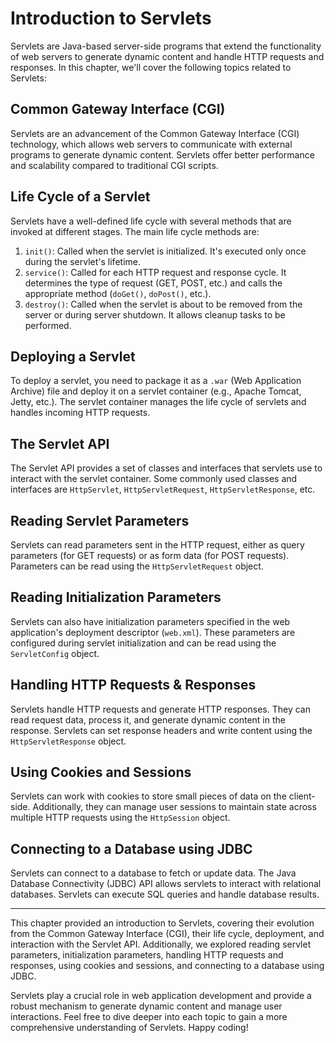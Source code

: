 # Introduction to Servlets

Servlets are Java-based server-side programs that extend the functionality of web servers to generate dynamic content and handle HTTP requests and responses. In this chapter, we'll cover the following topics related to Servlets:

## Common Gateway Interface (CGI)

Servlets are an advancement of the Common Gateway Interface (CGI) technology, which allows web servers to communicate with external programs to generate dynamic content. Servlets offer better performance and scalability compared to traditional CGI scripts.

## Life Cycle of a Servlet

Servlets have a well-defined life cycle with several methods that are invoked at different stages. The main life cycle methods are:

1. `init()`: Called when the servlet is initialized. It's executed only once during the servlet's lifetime.
2. `service()`: Called for each HTTP request and response cycle. It determines the type of request (GET, POST, etc.) and calls the appropriate method (`doGet()`, `doPost()`, etc.).
3. `destroy()`: Called when the servlet is about to be removed from the server or during server shutdown. It allows cleanup tasks to be performed.

## Deploying a Servlet

To deploy a servlet, you need to package it as a `.war` (Web Application Archive) file and deploy it on a servlet container (e.g., Apache Tomcat, Jetty, etc.). The servlet container manages the life cycle of servlets and handles incoming HTTP requests.

## The Servlet API

The Servlet API provides a set of classes and interfaces that servlets use to interact with the servlet container. Some commonly used classes and interfaces are `HttpServlet`, `HttpServletRequest`, `HttpServletResponse`, etc.

## Reading Servlet Parameters

Servlets can read parameters sent in the HTTP request, either as query parameters (for GET requests) or as form data (for POST requests). Parameters can be read using the `HttpServletRequest` object.

## Reading Initialization Parameters

Servlets can also have initialization parameters specified in the web application's deployment descriptor (`web.xml`). These parameters are configured during servlet initialization and can be read using the `ServletConfig` object.

## Handling HTTP Requests & Responses

Servlets handle HTTP requests and generate HTTP responses. They can read request data, process it, and generate dynamic content in the response. Servlets can set response headers and write content using the `HttpServletResponse` object.

## Using Cookies and Sessions

Servlets can work with cookies to store small pieces of data on the client-side. Additionally, they can manage user sessions to maintain state across multiple HTTP requests using the `HttpSession` object.

## Connecting to a Database using JDBC

Servlets can connect to a database to fetch or update data. The Java Database Connectivity (JDBC) API allows servlets to interact with relational databases. Servlets can execute SQL queries and handle database results.

---

This chapter provided an introduction to Servlets, covering their evolution from the Common Gateway Interface (CGI), their life cycle, deployment, and interaction with the Servlet API. Additionally, we explored reading servlet parameters, initialization parameters, handling HTTP requests and responses, using cookies and sessions, and connecting to a database using JDBC.

Servlets play a crucial role in web application development and provide a robust mechanism to generate dynamic content and manage user interactions. Feel free to dive deeper into each topic to gain a more comprehensive understanding of Servlets. Happy coding!
